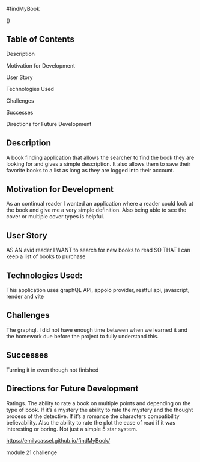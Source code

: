 #findMyBook


(![]())


## Table of Contents
Description

Motivation for Development

User Story

Technologies Used

Challenges

Successes

Directions for Future Development

## Description
A book finding application that allows the searcher to find the book they are looking for and gives a simple description. It also allows them to save their favorite books to a list as long as they are logged into their account. 

## Motivation for Development
As an continual reader I wanted an application where a reader could look at the book and give me a very simple definition. Also being able to see the cover or multiple cover types is helpful. 

## User Story
AS AN avid reader
I WANT to search for new books to read
SO THAT I can keep a list of books to purchase

## Technologies Used: 
This application uses graphQL API, appolo provider, restful api, javascript, render and vite


## Challenges 
The graphql. I did not have enough time between when we learned it and the homework due before the project to fully understand this. 


## Successes
Turning it in even though not finished


## Directions for Future Development
Ratings. The ability to rate a book on multiple points and depending on the type of book. If it’s a mystery the ability to rate the mystery and the thought process of the detective. If it’s a romance the characters compatibility believability. Also the ability to rate the plot the ease of read if it was interesting or boring. Not just a simple 5 star system. 



https://emilycassel.github.io/findMyBook/ 




module 21 challenge
